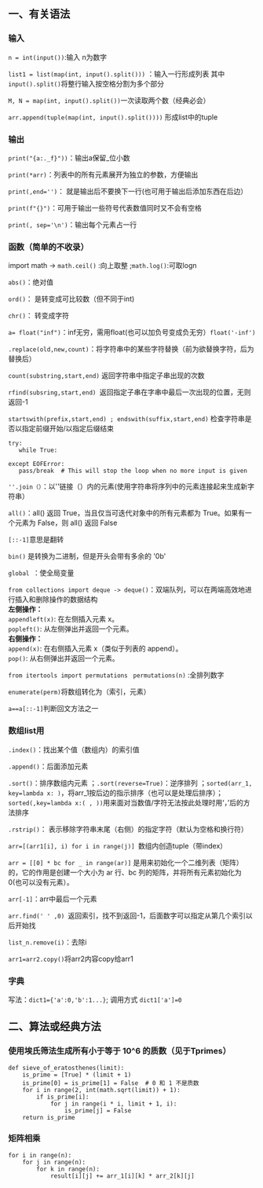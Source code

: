 ## 一、有关语法

### 输入
```n = int(input())```:输入 n为数字

```list1 = list(map(int, input().split()))``` ：输入一行形成列表 其中```input().split()```将整行输入按空格分割为多个部分 

```M, N = map(int, input().split())```一次读取两个数（经典必会）

```arr.append(tuple(map(int, input().split())))``` 形成list中的tuple

### 输出
```print("{a:._f}"))```：输出a保留_位小数

```print(*arr)```：列表中的所有元素展开为独立的参数，方便输出

```print(,end='')```： 就是输出后不要换下一行(也可用于输出后添加东西在后边）

```print(f"{}")```：可用于输出一些符号代表数值同时又不会有空格

```print(, sep='\n')```：输出每个元素占一行


### 函数（简单的不收录）

import math -> ```math.ceil()``` :向上取整 ;``` math.log() ```:可取logn

```abs()```：绝对值

```ord()```： 是转变成可比较数（但不同于int)

```chr()```： 转变成字符

 ```a= float("inf")```：inf无穷，需用float(也可以加负号变成负无穷）```float('-inf')```

 ```.replace(old,new,count)```：将字符串中的某些字符替换（前为欲替换字符，后为替换后）
 
 ```count(substring,start,end)``` 返回字符串中指定子串出现的次数
 
 ```rfind(subsring,start,end) ```返回指定子串在字串中最后一次出现的位置，无则返回-1

 ```startswith(prefix,start,end) ; endswith(suffix,start,end)``` 检查字符串是否以指定前缀开始/以指定后缀结束

 ```
try:
    while True:
        
except EOFError:
    pass/break  # This will stop the loop when no more input is given
```

```''.join（）```：以''链接（）内的元素(使用字符串将序列中的元素连接起来生成新字符串）

```all()```：all() 返回 True，当且仅当可迭代对象中的所有元素都为 True。如果有一个元素为 False，则 all() 返回 False

```[::-1]```意思是翻转

```bin()``` 是转换为二进制，但是开头会带有多余的 '0b' 

```global ```：使全局变量

```from collections import deque -> deque()```：双端队列，可以在两端高效地进行插入和删除操作的数据结构<br> 
**左侧操作：**<br>
```appendleft(x)```: 在左侧插入元素 x。<br>
```popleft()```: 从左侧弹出并返回一个元素。<br>
**右侧操作：**<br>
```append(x)```: 在右侧插入元素 x（类似于列表的 append）。<br>
```pop()```: 从右侧弹出并返回一个元素。

```from itertools import permutations``` ``` permutations(n)``` :全排列数字

```enumerate(perm)```将数组转化为（索引，元素）

``` a==a[::-1] ```判断回文方法之一

### 数组list用
```.index()```：找出某个值（数组内）的索引值

```.append()```：后面添加元素

```.sort()```：排序数组内元素 ；```.sort(reverse=True)```：逆序排列 ；```sorted(arr_1, key=lambda x: )```，将arr_1按后边的指示排序（也可以是处理后排序）；```sorted(,key=lambda x:( , ))```用来面对当数值/字符无法按此处理时用‘，’后的方法排序

```.rstrip()```： 表示移除字符串末尾（右侧）的指定字符（默认为空格和换行符）

```arr=[(arr1[i], i) for i in range(j)] ```数组内创造tuple（带index）

```arr = [[0] * bc for _ in range(ar)]``` 是用来初始化一个二维列表（矩阵）的，它的作用是创建一个大小为 ar 行、bc 列的矩阵，并将所有元素初始化为 0(也可以没有元素）。

```arr[-1]```：arr中最后一个元素

```arr.find(' ' ,0) ```返回索引，找不到返回-1，后面数字可以指定从第几个索引以后开始找

```list_n.remove(i)```：去除i

```arr1=arr2.copy()```将arr2内容copy给arr1


### 字典
写法：```dict1={'a':0,'b':1...}```; 调用方式 ```dict1['a']=0```


## 二、算法或经典方法

### 使用埃氏筛法生成所有小于等于 10^6 的质数（见于Tprimes）
```
def sieve_of_eratosthenes(limit):
    is_prime = [True] * (limit + 1)
    is_prime[0] = is_prime[1] = False  # 0 和 1 不是质数
    for i in range(2, int(math.sqrt(limit)) + 1):
        if is_prime[i]:
            for j in range(i * i, limit + 1, i):
                is_prime[j] = False
    return is_prime
```

### 矩阵相乘
```
for i in range(n):
    for j in range(n):
        for k in range(n):
            result[i][j] += arr_1[i][k] * arr_2[k][j]
